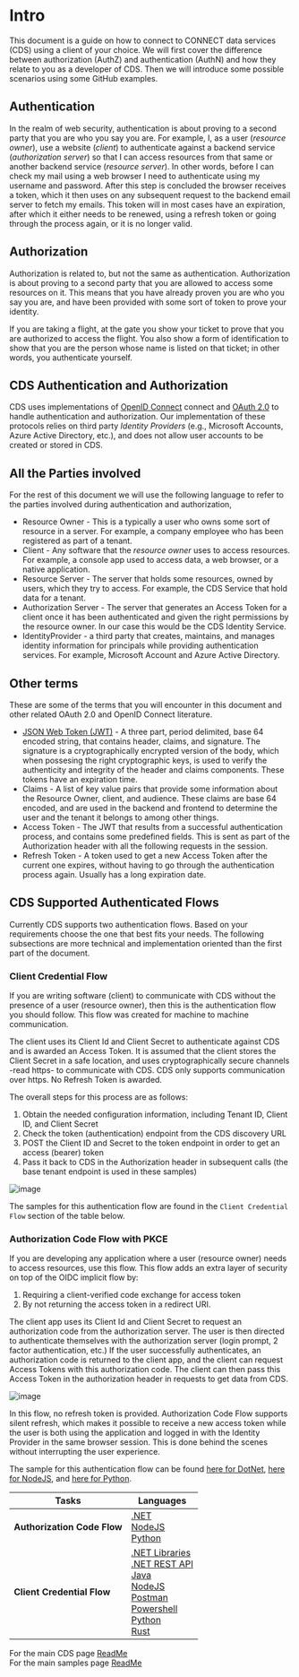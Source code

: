 # Intro

This document is a guide on how to connect to CONNECT data services (CDS) using a client of your choice. We will first cover the difference between authorization (AuthZ) and authentication (AuthN) and how they relate to you as a developer of CDS. Then we will introduce some possible scenarios using some GitHub examples.

## Authentication

In the realm of web security, authentication is about proving to a second party that you are who you say you are. For example, I, as a user (_resource owner_), use a website (_client_) to authenticate against a backend service (_authorization server_) so that I can access resources from that same or another backend service (_resource server_). In other words, before I can check my mail using a web browser I need to authenticate using my username and password. After this step is concluded the browser receives a token, which it then uses on any subsequent request to the backend email server to fetch my emails. This token will in most cases have an expiration, after which it either needs to be renewed, using a refresh token or going through the process again, or it is no longer valid.

## Authorization

Authorization is related to, but not the same as authentication. Authorization is about proving to a second party that you are allowed to access some resources on it. This means that you have already proven you are who you say you are, and have been provided with some sort of token to prove your identity.

If you are taking a flight, at the gate you show your ticket to prove that you are authorized to access the flight. You also show a form of identification to show that you are the person whose name is listed on that ticket; in other words, you authenticate yourself.

## CDS Authentication and Authorization

CDS uses implementations of [OpenID Connect](https://openid.net/connect/) connect and [OAuth 2.0](https://oauth.net/2/) to handle authentication and authorization. Our implementation of these protocols relies on third party _Identity Providers_ (e.g., Microsoft Accounts, Azure Active Directory, etc.), and does not allow user accounts to be created or stored in CDS.

## All the Parties involved

For the rest of this document we will use the following language to refer to the parties involved during authentication and authorization,

- Resource Owner - This is a typically a user who owns some sort of resource in a server. For example, a company employee who has been registered as part of a tenant.
- Client - Any software that the _resource owner_ uses to access resources. For example, a console app used to access data, a web browser, or a native application.
- Resource Server - The server that holds some resources, owned by users, which they try to access. For example, the CDS Service that hold data for a tenant.
- Authorization Server - The server that generates an Access Token for a client once it has been authenticated and given the right permissions by the resource owner. In our case this would be the CDS Identity Service.
- IdentityProvider - a third party that creates, maintains, and manages identity information for principals while providing authentication services. For example, Microsoft Account and Azure Active Directory.

## Other terms

These are some of the terms that you will encounter in this document and other related OAuth 2.0 and OpenID Connect literature.

- [JSON Web Token (JWT)](https://jwt.io/introduction/) - A three part, period delimited, base 64 encoded string, that contains header, claims, and signature. The signature is a cryptographically encrypted version of the body, which when possesing the right cryptographic keys, is used to verify the authenticity and integrity of the header and claims components. These tokens have an expiration time.
- Claims - A list of key value pairs that provide some information about the Resource Owner, client, and audience. These claims are base 64 encoded, and are used in the backend and frontend to determine the user and the tenant it belongs to among other things.
- Access Token - The JWT that results from a successful authentication process, and contains some predefined fields. This is sent as part of the Authorization header with all the following requests in the session.
- Refresh Token - A token used to get a new Access Token after the current one expires, without having to go through the authentication process again. Usually has a long expiration date.

## CDS Supported Authenticated Flows

Currently CDS supports two authentication flows. Based on your requirements choose the one that best fits your needs. The following subsections are more technical and implementation oriented than the first part of the document.

### Client Credential Flow

If you are writing software (client) to communicate with CDS without the presence of a user (resource owner), then this is the authentication flow you should follow. This flow was created for machine to machine communication.

The client uses its Client Id and Client Secret to authenticate against CDS and is awarded an Access Token. It is assumed that the client stores the Client Secret in a safe location, and uses cryptographically secure channels -read https- to communicate with CDS. CDS only supports communication over https. No Refresh Token is awarded.

The overall steps for this process are as follows:
1. Obtain the needed configuration information, including Tenant ID, Client ID, and Client Secret
1. Check the token (authentication) endpoint from the CDS discovery URL
1. POST the Client ID and Secret to the token endpoint in order to get an access (bearer) token 
1. Pass it back to CDS in the Authorization header in subsequent calls (the base tenant endpoint is used in these samples)

![image](https://github.com/user-attachments/assets/81dd8676-4fce-4b12-8a13-bc97e1dafbdb)

The samples for this authentication flow are found in the `Client Credential Flow` section of the table below.

### Authorization Code Flow with PKCE

If you are developing any application where a user (resource owner) needs to access resources, use this flow. This flow adds an extra layer of security on top of the OIDC implicit flow by:

1. Requiring a client-verified code exchange for access token
2. By not returning the access token in a redirect URI.

The client app uses its Client Id and Client Secret to request an authorization code from the authorization server. The user is then directed to authenticate themselves with the authorization server (login prompt, 2 factor authentication, etc.) If the user successfully authenticates, an authorization code is returned to the client app, and the client can request Access Tokens with this authorization code. The client can then pass this Access Token in the authorization header in requests to get data from CDS.

![image](https://github.com/user-attachments/assets/f22457fb-0d46-4ff7-8af2-31acbb145464)

In this flow, no refresh token is provided. Authorization Code Flow supports silent refresh, which makes it possible to receive a new access token while the user is both using the application and logged in with the Identity Provider in the same browser session. This is done behind the scenes without interrupting the user experience. 

The sample for this authentication flow can be found [here for DotNet](https://github.com/osisoft/sample-adh-authentication_authorization-dotnet), [here for NodeJS](https://github.com/osisoft/sample-adh-authentication_authorization-nodejs), and [here for Python](https://github.com/osisoft/sample-adh-authentication_authorization-python).

| Tasks  | Languages  | 
| ---- | --- |
| **Authorization Code Flow** | [.NET](https://github.com/osisoft/sample-adh-authentication_authorization-dotnet) </br> [NodeJS](https://github.com/osisoft/sample-adh-authentication_authorization-nodejs) </br> [Python](https://github.com/osisoft/sample-adh-authentication_authorization-python) | 
| **Client Credential Flow**  | [.NET Libraries](https://github.com/osisoft/sample-adh-authentication_client_credentials-dotnet) </br> [.NET REST API](https://github.com/osisoft/sample-adh-authentication_client_credentials_simple-dotnet) </br> [Java](https://github.com/osisoft/sample-adh-authentication_client_credentials_simple-java) </br> [NodeJS](https://github.com/osisoft/sample-adh-authentication_client_credentials_simple-nodejs) </br> [Postman](https://github.com/osisoft/sample-adh-authentication_client_credentials_simple-postman)</br> [Powershell](https://github.com/osisoft/sample-adh-authentication_client_credentials_simple-powershell) </br> [Python](https://github.com/osisoft/sample-adh-authentication_client_credentials_simple-python) </br> [Rust](https://github.com/osisoft/sample-adh-authentication_client_credentials_simple-rust) |

For the main CDS page [ReadMe](https://github.com/osisoft/OSI-Samples-adh)  
For the main samples page [ReadMe](https://github.com/osisoft/OSI-Samples)
